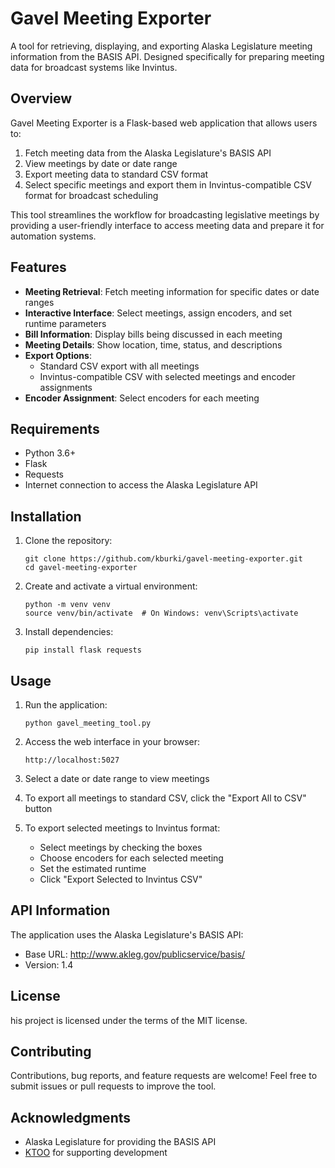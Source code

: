 # Gavel Meeting Exporter

A tool for retrieving, displaying, and exporting Alaska Legislature meeting information from the BASIS API. Designed specifically for preparing meeting data for broadcast systems like Invintus.

## Overview

Gavel Meeting Exporter is a Flask-based web application that allows users to:

1. Fetch meeting data from the Alaska Legislature's BASIS API
2. View meetings by date or date range
3. Export meeting data to standard CSV format
4. Select specific meetings and export them in Invintus-compatible CSV format for broadcast scheduling

This tool streamlines the workflow for broadcasting legislative meetings by providing a user-friendly interface to access meeting data and prepare it for automation systems.

## Features

- **Meeting Retrieval**: Fetch meeting information for specific dates or date ranges
- **Interactive Interface**: Select meetings, assign encoders, and set runtime parameters
- **Bill Information**: Display bills being discussed in each meeting
- **Meeting Details**: Show location, time, status, and descriptions
- **Export Options**:
  - Standard CSV export with all meetings
  - Invintus-compatible CSV with selected meetings and encoder assignments
- **Encoder Assignment**: Select encoders for each meeting

## Requirements

- Python 3.6+
- Flask
- Requests
- Internet connection to access the Alaska Legislature API

## Installation

1. Clone the repository:
   ```
   git clone https://github.com/kburki/gavel-meeting-exporter.git
   cd gavel-meeting-exporter
   ```

2. Create and activate a virtual environment:
   ```
   python -m venv venv
   source venv/bin/activate  # On Windows: venv\Scripts\activate
   ```

3. Install dependencies:
   ```
   pip install flask requests
   ```

## Usage

1. Run the application:
   ```
   python gavel_meeting_tool.py
   ```

2. Access the web interface in your browser:
   ```
   http://localhost:5027
   ```

3. Select a date or date range to view meetings

4. To export all meetings to standard CSV, click the "Export All to CSV" button

5. To export selected meetings to Invintus format:
   - Select meetings by checking the boxes
   - Choose encoders for each selected meeting
   - Set the estimated runtime
   - Click "Export Selected to Invintus CSV"

## API Information

The application uses the Alaska Legislature's BASIS API:
- Base URL: http://www.akleg.gov/publicservice/basis/
- Version: 1.4

## License

his project is licensed under the terms of the MIT license.

## Contributing

Contributions, bug reports, and feature requests are welcome! Feel free to submit issues or pull requests to improve the tool.

## Acknowledgments

- Alaska Legislature for providing the BASIS API
- [KTOO](https://www.ktoo.org/) for supporting development
